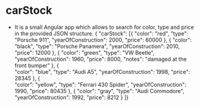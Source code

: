 # carStock

- It is a small Angular app which allows to search for color, type and price in the provided JSON structure. 
{ "carStock": 
[{
	"color": "red",
	"type": "Porsche 911", 
	"yearOfConstruction": 2000, 
	"price": 60000
},
{	"color": "black",
	"type": "Porsche Panamera",
	"yearOfConstruction": 2010, 
	"price": 12000
}, 
{
	"color": "green",
	"type": "VW Beetle",
	"yearOfConstruction": 1960, 
	"price": 8000,
	"notes": "damaged at the front bumper"
}, 
{	
	"color": "blue", 
	"type": "Audi A5", 
	"yearOfConstruction": 1998, 
	"price": 28345
},
{	
	"color": "yellow",
	"type": "Ferrari 430 Spider", 
	"yearOfConstruction": 1990, 
	"price": 80435
}, 
{
	"color": "gray", 
	"type": "Audi Commodore", 
	"yearOfConstruction": 1992,
	"price": 8212
} 
]}

